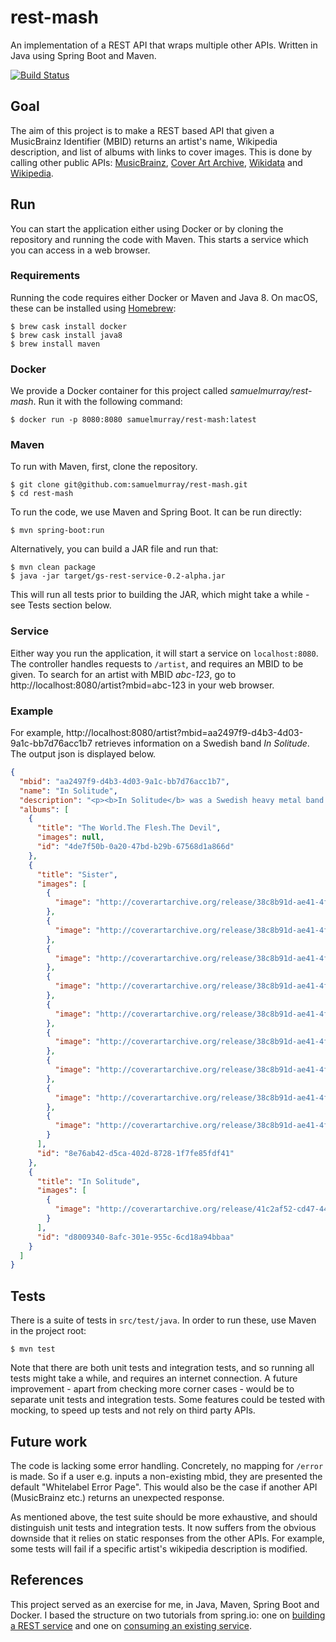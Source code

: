 # rest-mash

An implementation of a REST API that wraps multiple other APIs.
Written in Java using Spring Boot and Maven.

[![Build Status](https://travis-ci.com/samuelmurray/rest-mash.svg?token=metTeQBqcky3teaepvwx&branch=master)](https://travis-ci.com/samuelmurray/rest-mash)


## Goal

The aim of this project is to make a REST based API that given a MusicBrainz Identifier (MBID) returns an artist's name, Wikipedia description, and list of albums with links to cover images.
This is done by calling other public APIs:
[MusicBrainz](http://musicbrainz.org/ws/2), [Cover Art Archive](http://coverartarchive.org/), [Wikidata](https://www.wikidata.org/w/api.php) and [Wikipedia](https://en.wikipedia.org/w/api.php).


## Run

You can start the application either using Docker or by cloning the repository and running the code with Maven.
This starts a service which you can access in a web browser.


### Requirements

Running the code requires either Docker or Maven and Java 8.
On macOS, these can be installed using [Homebrew](https://brew.sh/):

```
$ brew cask install docker
$ brew cask install java8
$ brew install maven
```


### Docker

We provide a Docker container for this project called _samuelmurray/rest-mash_.
Run it with the following command:

```
$ docker run -p 8080:8080 samuelmurray/rest-mash:latest
```


### Maven

To run with Maven, first, clone the repository.

```
$ git clone git@github.com:samuelmurray/rest-mash.git
$ cd rest-mash
```

To run the code, we use Maven and Spring Boot.
It can be run directly:

```
$ mvn spring-boot:run
```

Alternatively, you can build a JAR file and run that:

```
$ mvn clean package
$ java -jar target/gs-rest-service-0.2-alpha.jar
```

This will run all tests prior to building the JAR, which might take a while - see Tests section below.


### Service

Either way you run the application, it will start a service on `localhost:8080`.
The controller handles requests to `/artist`, and requires an MBID to be given.
To search for an artist with MBID _abc-123_, go to http://localhost:8080/artist?mbid=abc-123 in your web browser.


### Example

For example, http://localhost:8080/artist?mbid=aa2497f9-d4b3-4d03-9a1c-bb7d76acc1b7 retrieves information on a Swedish band _In Solitude_.
The output json is displayed below.

```json
{
  "mbid": "aa2497f9-d4b3-4d03-9a1c-bb7d76acc1b7",
  "name": "In Solitude",
  "description": "<p><b>In Solitude</b> was a Swedish heavy metal band from Uppsala, Sweden. </p>",
  "albums": [
    {
      "title": "The World.The Flesh.The Devil",
      "images": null,
      "id": "4de7f50b-0a20-47bd-b29b-67568d1a866d"
    },
    {
      "title": "Sister",
      "images": [
        {
          "image": "http://coverartarchive.org/release/38c8b91d-ae41-4f4b-ba45-8d0259f97759/13296169384.jpg"
        },
        {
          "image": "http://coverartarchive.org/release/38c8b91d-ae41-4f4b-ba45-8d0259f97759/13296172295.jpg"
        },
        {
          "image": "http://coverartarchive.org/release/38c8b91d-ae41-4f4b-ba45-8d0259f97759/13296174919.jpg"
        },
        {
          "image": "http://coverartarchive.org/release/38c8b91d-ae41-4f4b-ba45-8d0259f97759/13296176554.jpg"
        },
        {
          "image": "http://coverartarchive.org/release/38c8b91d-ae41-4f4b-ba45-8d0259f97759/13296180315.jpg"
        },
        {
          "image": "http://coverartarchive.org/release/38c8b91d-ae41-4f4b-ba45-8d0259f97759/13296181666.jpg"
        },
        {
          "image": "http://coverartarchive.org/release/38c8b91d-ae41-4f4b-ba45-8d0259f97759/13296184332.jpg"
        },
        {
          "image": "http://coverartarchive.org/release/38c8b91d-ae41-4f4b-ba45-8d0259f97759/13296187337.jpg"
        },
        {
          "image": "http://coverartarchive.org/release/38c8b91d-ae41-4f4b-ba45-8d0259f97759/13296189168.jpg"
        }
      ],
      "id": "8e76ab42-d5ca-402d-8728-1f7fe85fdf41"
    },
    {
      "title": "In Solitude",
      "images": [
        {
          "image": "http://coverartarchive.org/release/41c2af52-cd47-44c9-a081-ef0840887995/6856826890.jpg"
        }
      ],
      "id": "d8009340-8afc-301e-955c-6cd18a94bbaa"
    }
  ]
}
```


## Tests

There is a suite of tests in `src/test/java`.
In order to run these, use Maven in the project root:

```
$ mvn test
```

Note that there are both unit tests and integration tests, and so running all tests might take a while, and requires an internet connection.
A future improvement - apart from checking more corner cases - would be to separate unit tests and integration tests.
Some features could be tested with mocking, to speed up tests and not rely on third party APIs.


## Future work

The code is lacking some error handling.
Concretely, no mapping for `/error` is made.
So if a user e.g. inputs a non-existing mbid, they are presented the default "Whitelabel Error Page".
This would also be the case if another API (MusicBrainz etc.) returns an unexpected response.

As mentioned above, the test suite should be more exhaustive, and should distinguish unit tests and integration tests.
It now suffers from the obvious downside that it relies on static responses from the other APIs.
For example, some tests will fail if a specific artist's wikipedia description is modified.


## References

This project served as an exercise for me, in Java, Maven, Spring Boot and Docker.
I based the structure on two tutorials from spring.io:
one on [building a REST service](https://spring.io/guides/gs/rest-service/) and one on [consuming an existing service](https://spring.io/guides/gs/consuming-rest/).
